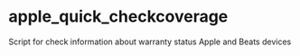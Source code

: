 # apple_quick_checkcoverage
Script for check information about warranty status Apple and Beats devices
